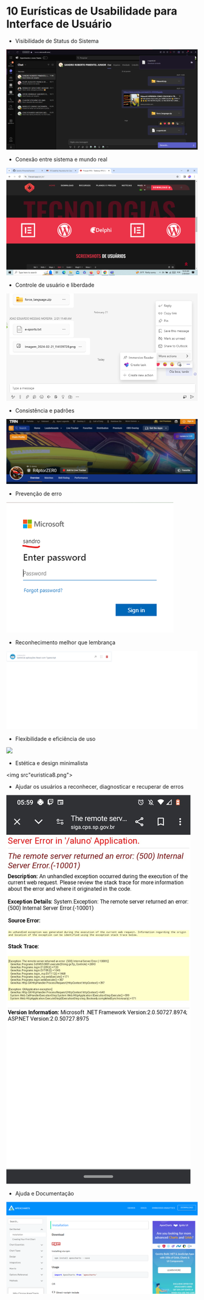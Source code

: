 # 10 Eurísticas de Usabilidade para Interface de Usuário

- Visibilidade de Status do Sistema

<img src="euristica1.png">

- Conexão entre sistema e mundo real

<img src="euristica2.png">

- Controle de usuário e liberdade

<img src="euristica3.png">

- Consistência e padrões

<img src="euristica4.png">

- Prevenção de erro

 <img src="euristica5.png">

- Reconhecimento melhor que lembrança

<img src="euristica6.png">

- Flexibilidade e eficiência de uso

<img src="euristicas7.png">

- Estética e design minimalista

<img src"euristica8.png">

- Ajudar os usuários a reconhecer, diagnosticar e recuperar de erros

<img src="euristica9.png">

- Ajuda e Documentação

<img src="euristica10.png">
